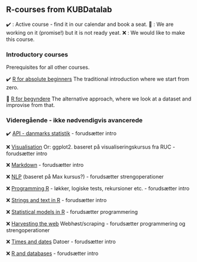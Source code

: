 ## R-courses from KUBDatalab

:heavy_check_mark: : Active course - find it in our calendar and book a seat.
:children_crossing: : We are working on it (promise!) but it is not ready yeat.
:x:  : We would like to make this course.
### Introductory courses
Prerequisites for all other courses.

:heavy_check_mark: [R for absolute beginners](https://kubdatalab.github.io/beginning-R/) The traditional introduction where we start from zero.

:children_crossing: [R for begyndere](https://kubdatalab.github.io/R-intro/) The alternative approach, where we look at a dataset and improvise from that.

### Videregående - ikke nødvendigvis avancerede

:heavy_check_mark: [API - danmarks statistik](https://kubdatalab.github.io/Danmarks-statistik-api-R/) - forudsætter intro

:x: [Visualisation](https://kubdatalab.github.io/R-visualisation/) Or: ggplot2. baseret på visualiseringskursus fra RUC - forudsætter intro 

:x: [Markdown](https://kubdatalab.github.io/R-markdown/) - forudsætter intro 

:x: [NLP](https://kubdatalab.github.io/R-nlp/) (baseret på Max kursus?) - forudsætter strengoperationer 

:x: [Programming R](https://kubdatalab.github.io/R-programming/) - løkker, logiske tests, rekursioner etc. - forudsætter intro 
 
:x: [Strings and text in R](https://kubdatalab.github.io/R-strings/) - forudsætter intro 

:x: [Statistical models in R](https://kubdatalab.github.io/R-models/) - forudsætter programmering 

:x: [Harvesting the web](https://kubdatalab.github.io/R-webscraping/) Webhøst/scraping - forudsætter programmering og strengoperationer 

:x: [Times and dates](https://kubdatalab.github.io/R-time-and-dates/) Datoer - forudsætter intro 

:x: [R and databases](https://kubdatalab.github.io/R-databases/) - forudsætter intro 



